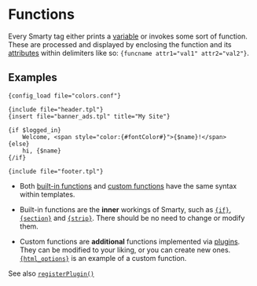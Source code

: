 # Functions

Every Smarty tag either prints a [variable](./language-syntax-variables.md) or
invokes some sort of function. These are processed and displayed by
enclosing the function and its [attributes](./language-syntax-attributes.md)
within delimiters like so: `{funcname attr1="val1" attr2="val2"}`.

## Examples

```smarty
{config_load file="colors.conf"}

{include file="header.tpl"}
{insert file="banner_ads.tpl" title="My Site"}

{if $logged_in}
    Welcome, <span style="color:{#fontColor#}">{$name}!</span>
{else}
    hi, {$name}
{/if}

{include file="footer.tpl"}
```
      
-   Both [built-in functions](../language-builtin-functions/index.md) and [custom
    functions](../language-custom-functions.md) have the same syntax within
    templates.

-   Built-in functions are the **inner** workings of Smarty, such as
    [`{if}`](../language-builtin-functions/language-function-if.md),
    [`{section}`](../language-builtin-functions/language-function-section.md) and
    [`{strip}`](../language-builtin-functions/language-function-strip.md). There should be no need to
    change or modify them.

-   Custom functions are **additional** functions implemented via
    [plugins](../../programmers/plugins.md). They can be modified to your liking, or you can
    create new ones. [`{html_options}`](../language-custom-functions/language-function-html-options.md)
    is an example of a custom function.

See also [`registerPlugin()`](../../programmers/api-functions/api-register-plugin.md)

